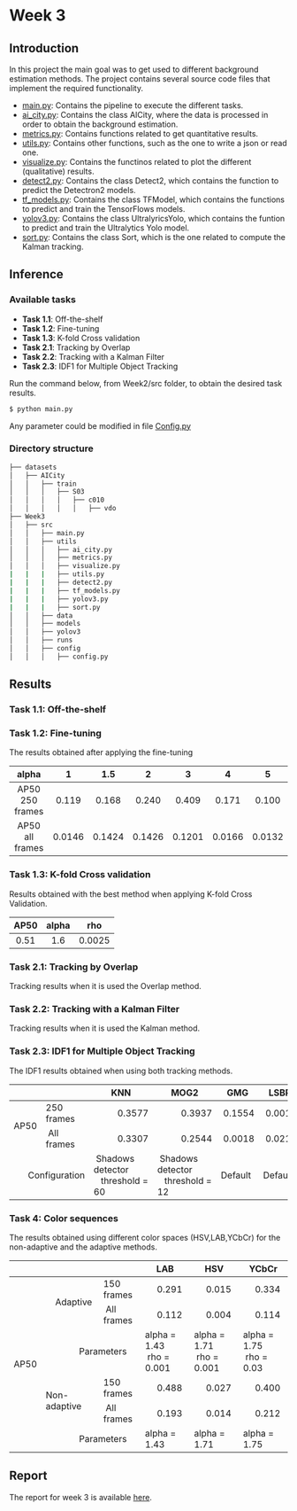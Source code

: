 # Week 3

## Introduction
In this project the main goal was to get used to different background estimation methods. The project contains several source code files that implement the required functionality.

* [main.py](https://github.com/mcv-m6-video/mcv-m6-2021-team3/tree/main/Week2/src/main.py): Contains the pipeline to execute the different tasks.
* [ai_city.py](https://github.com/mcv-m6-video/mcv-m6-2021-team3/tree/main/Week2/src/utils/ai_city.py): Contains the class AICity, where the data is processed in order to obtain the background estimation.
* [metrics.py](https://github.com/mcv-m6-video/mcv-m6-2021-team3/tree/main/Week2/src/utils/metrics.py): Contains functions related to get quantitative results.
* [utils.py](https://github.com/mcv-m6-video/mcv-m6-2021-team3/tree/main/Week2/src/utils/utils.py): Contains other functions, such as the one to write a json or read one.
* [visualize.py](https://github.com/mcv-m6-video/mcv-m6-2021-team3/tree/main/Week2/src/utils/visualize.py): Contains the functinos related to plot the different (qualitative) results.
* [detect2.py](https://github.com/mcv-m6-video/mcv-m6-2021-team3/tree/main/Week2/src/utils/detect2.py): Contains the class Detect2, which contains the function to predict the Detectron2 models.
* [tf_models.py](https://github.com/mcv-m6-video/mcv-m6-2021-team3/tree/main/Week2/src/utils/tf_models.py): Contains the class TFModel, which contains the functions to predict and train the TensorFlows models.
* [yolov3.py](https://github.com/mcv-m6-video/mcv-m6-2021-team3/tree/main/Week2/src/utils/yolov3.py): Contains the class UltralyricsYolo, which contains the funtion to predict and train the Ultralytics Yolo model. 
* [sort.py](https://github.com/mcv-m6-video/mcv-m6-2021-team3/tree/main/Week2/src/utils/sort.py): Contains the class Sort, which is the one related to compute the Kalman tracking.


## Inference
### Available tasks
* **Task 1.1**: Off-the-shelf
* **Task 1.2**: Fine-tuning
* **Task 1.3**: K-fold Cross validation
* **Task 2.1**: Tracking by Overlap
* **Task 2.2**: Tracking with a Kalman Filter
* **Task 2.3**: IDF1 for Multiple Object Tracking


Run the command below, from Week2/src folder, to obtain the desired task results.

```bash
$ python main.py 
```
Any parameter could be modified in file [Config.py](https://github.com/mcv-m6-video/mcv-m6-2021-team3/blob/main/Week2/src/config/config.py)

### Directory structure

```bash
├── datasets
│   ├── AICity
│   │   ├── train
│   │   │   ├── S03
│   │   │   │   ├── c010
│   │   │   │   │   ├── vdo
├── Week3
│   ├── src
│   │   ├── main.py
│   │   ├── utils
│   │   │   ├── ai_city.py
│   │   │   ├── metrics.py
│   │   │   ├── visualize.py
|   |   |   ├── utils.py
|   |   |   ├── detect2.py
|   |   |   ├── tf_models.py
|   |   |   ├── yolov3.py
|   |   |   ├── sort.py
│   │   ├── data
│   │   ├── models
│   │   ├── yolov3
│   │   ├── runs
│   │   ├── config
│   │   │   ├── config.py
```

## Results
### Task 1.1: Off-the-shelf


### Task 1.2: Fine-tuning

The results obtained after applying the fine-tuning

| alpha | 1 | 1.5 | 2 | 3 | 4 | 5 |
| :---: | :---: | :---: | :---: | :---: | :---: | :---: |
| AP50 250 frames | 0.119 | 0.168 | 0.240 | 0.409 | 0.171 | 0.100 |
| AP50 all frames | 0.0146 | 0.1424 | 0.1426 | 0.1201 | 0.0166 | 0.0132 |

### Task 1.3: K-fold Cross validation

Results obtained with the best method when applying K-fold Cross Validation.

| AP50 | alpha | rho |
| :---: | :---: | :---: |
| 0.51 | 1.6 | 0.0025 | 

### Task 2.1: Tracking by Overlap

Tracking results when it is used the Overlap method.


### Task 2.2: Tracking with a Kalman Filter

Tracking results when it is used the Kalman method.


### Task 2.3: IDF1 for Multiple Object Tracking

The IDF1 results obtained when using both tracking methods.



<table>
    <thead>
        <tr>
            <th colspan=2></th>
            <th>KNN</th>
            <th>MOG2</th>
            <th>GMG</th>
            <th>LSBP</th>
            <th>Ours</th>
        </tr>
    </thead>
    <tbody>
        <tr>
            <td rowspan=2>AP50</td>
            <td>250 frames</td>
            <td>&nbsp;&nbsp;&nbsp;&nbsp;&nbsp;&nbsp;&nbsp;&nbsp;&nbsp;&nbsp;0.3577</td>
            <td>&nbsp;&nbsp;&nbsp;&nbsp;&nbsp;&nbsp;&nbsp;&nbsp;&nbsp;&nbsp;0.3937</td>
            <td>&nbsp;0.1554</td>
            <td>&nbsp;0.0013</td>
            <td>&nbsp;&nbsp;0.51</td>
        </tr>
        <tr>
            <td>&nbsp;All frames</td>
            <td>&nbsp;&nbsp;&nbsp;&nbsp;&nbsp;&nbsp;&nbsp;&nbsp;&nbsp;&nbsp;0.3307</td>
            <td>&nbsp;&nbsp;&nbsp;&nbsp;&nbsp;&nbsp;&nbsp;&nbsp;&nbsp;&nbsp;0.2544</td>
            <td>&nbsp;0.0018</td>
            <td>&nbsp;0.0210</td>
            <td>&nbsp;&nbsp;0.23</td>
        </tr>
        <tr>
            <td colspan=2>&nbsp;&nbsp;&nbsp;&nbsp;&nbsp;&nbsp;Configuration</td>
            <td>&nbsp;Shadows detector <br> &nbsp;&nbsp;&nbsp;threshold = 60</td>
            <td>&nbsp;Shadows detector <br> &nbsp;&nbsp;&nbsp;threshold = 12</td>
            <td>Default</td>
            <td>Default</td>
            <td>Task 2</td>
        </tr>
    </tbody>
</table>


### Task 4: Color sequences

The results obtained using different color spaces (HSV,LAB,YCbCr) for the non-adaptive and the adaptive methods.

<table>
    <thead>
        <tr>
            <th colspan=3></th>
            <th>LAB</th>
            <th>HSV</th>
            <th>YCbCr</th>
        </tr>
    </thead>
    <tbody>
        <tr>
            <td rowspan=6>AP50</td>
            <td rowspan=2>&nbsp;&nbsp;&nbsp;&nbsp;Adaptive</td>
            <td>150 frames</td>
            <td>&nbsp;&nbsp;&nbsp;&nbsp;&nbsp;0.291</td>
            <td>&nbsp;&nbsp;&nbsp;&nbsp;&nbsp;0.015</td>
            <td>&nbsp;&nbsp;&nbsp;&nbsp;&nbsp;0.334</td>
        </tr>
        <tr>
            <td>&nbsp;All frames</td>
            <td>&nbsp;&nbsp;&nbsp;&nbsp;&nbsp;0.112</td>
            <td>&nbsp;&nbsp;&nbsp;&nbsp;&nbsp;0.004</td>
            <td>&nbsp;&nbsp;&nbsp;&nbsp;&nbsp;0.114</td>
        </tr>
        <tr>
            <td colspan=2>&nbsp;&nbsp;&nbsp;&nbsp;&nbsp;&nbsp;&nbsp;&nbsp;&nbsp;&nbsp;&nbsp;&nbsp;&nbsp;&nbsp;Parameters</td>
            <td>alpha = 1.43 <br> &nbsp;rho = 0.001</td>
            <td>alpha = 1.71 <br> &nbsp;rho = 0.001</td>
            <td>alpha = 1.75 <br> &nbsp;rho = 0.03</td>
        </tr>
        <tr>
            <td rowspan=2>Non-adaptive</td>
            <td>150 frames</td>
            <td>&nbsp;&nbsp;&nbsp;&nbsp;&nbsp;0.488</td>
            <td>&nbsp;&nbsp;&nbsp;&nbsp;&nbsp;0.027</td>
            <td>&nbsp;&nbsp;&nbsp;&nbsp;&nbsp;0.400</td>
        </tr>
        <tr>
            <td>&nbsp;All frames</td>
            <td>&nbsp;&nbsp;&nbsp;&nbsp;&nbsp;0.193</td>
            <td>&nbsp;&nbsp;&nbsp;&nbsp;&nbsp;0.014</td>
            <td>&nbsp;&nbsp;&nbsp;&nbsp;&nbsp;0.212</td>
        </tr>
        <tr>
            <td colspan=2>&nbsp;&nbsp;&nbsp;&nbsp;&nbsp;&nbsp;&nbsp;&nbsp;&nbsp;&nbsp;&nbsp;&nbsp;&nbsp;&nbsp;Parameters</td>
            <td>alpha = 1.43</td>
            <td>alpha = 1.71</td>
            <td>alpha = 1.75</td>
        </tr>
    </tbody>
</table>


## Report
The report for week 3 is available [here](https://docs.google.com/presentation/d/1M0Vw8quKhlRDudc1A5YYByKr7KclVOnSPspYGjmRxCo/edit?usp=sharing).
